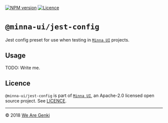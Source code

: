 <!-- markdownlint-disable first-line-h1 ol-prefix -->

[![NPM version](https://img.shields.io/npm/v/@minna-ui/jest-config.svg)](https://www.npmjs.com/package/@minna-ui/jest-config)
[![Licence](https://img.shields.io/npm/l/@minna-ui/jest-config.svg)](https://github.com/WeAreGenki/minna-ui/blob/master/LICENCE)

# `@minna-ui/jest-config`

Jest config preset for use when testing in [`Minna UI`](https://github.com/WeAreGenki/minna-ui) projects.

## Usage

TODO: Write me.

## Licence

`@minna-ui/jest-config` is part of [`Minna UI`](https://github.com/WeAreGenki/minna-ui), an Apache-2.0 licensed open source project. See [LICENCE](https://github.com/WeAreGenki/minna-ui/blob/master/LICENCE).

-----

© 2018 [We Are Genki](https://wearegenki.com)

